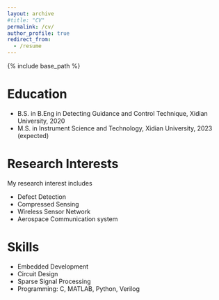 ```yaml
---
layout: archive
#title: "CV"
permalink: /cv/
author_profile: true
redirect_from:
  - /resume
---
```


{% include base_path %}

Education
======
* B.S. in B.Eng in Detecting Guidance and Control Technique, Xidian University, 2020
* M.S. in Instrument Science and Technology, Xidian University, 2023 (expected)

Research Interests
=====
My research interest includes
* Defect Detection
* Compressed Sensing
* Wireless Sensor Network
* Aerospace Communication system

Skills
======
* Embedded Development
* Circuit Design
* Sparse Signal Processing
* Programming: C, MATLAB, Python, Verilog
